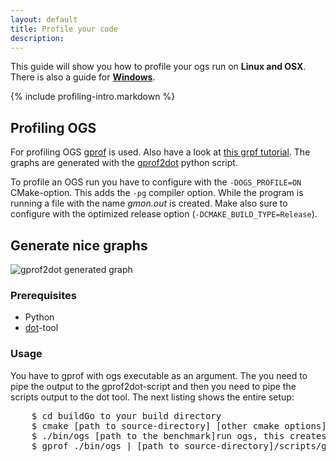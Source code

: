 ```yaml
---
layout: default
title: Profile your code
description:
---
```


<p class="intro">This guide will show you how to profile your ogs run on <strong>Linux and OSX</strong>. There is also a guide for <strong><a href="{{site.baseurl}}/win-profiling">Windows</a></strong>.</p>

{% include profiling-intro.markdown %}

## Profiling OGS ##

For profiling OGS [gprof](http://www.cs.utah.edu/dept/old/texinfo/as/gprof_toc.html) is used. Also have a look at [this grpf tutorial](http://linux.about.com/library/cmd/blcmdl1_gprof.htm). The graphs are generated with the [gprof2dot](http://code.google.com/p/jrfonseca/wiki/Gprof2Dot) python script.

To profile an OGS run you have to configure with the `-DOGS_PROFILE=ON` CMake-option. This adds the `-pg` compiler option. While the program is running a file with the name *gmon.out* is created. Make also sure to configure with the optimized release option (`-DCMAKE_BUILD_TYPE=Release`).

## Generate nice graphs ##

![gprof2dot generated graph]({{site.baseurl}}/images/profiling.png)

### Prerequisites ###

- Python
- [dot](http://www.graphviz.org/)-tool

### Usage ###

You have to gprof with ogs executable as an argument. The you need to pipe the output to the gprof2dot-script and then you need to pipe the scripts output to the dot tool. The next listing shows the entire setup:

<pre class="terminal bootcamp">
	<span class="codeline">$ cd build<span>Go to your build directory</span></span>
	<span class="codeline">$ cmake [path to source-directory] [other cmake options] -DOGS_PROFILE=ON -DCMAKE_BUILD_TYPE=Release<span>Configure your build as explained above</span></span>
	<span class="codeline">$ ./bin/ogs [path to the benchmark]<span>run ogs, this creates the gmon.out-file</span></span>
	<span class="codeline">$ gprof ./bin/ogs | [path to source-directory]/scripts/gprof2dot.py -s | dot -Tpng -o output.png<span>this creates the graph as a png-file</span></span>
</pre>